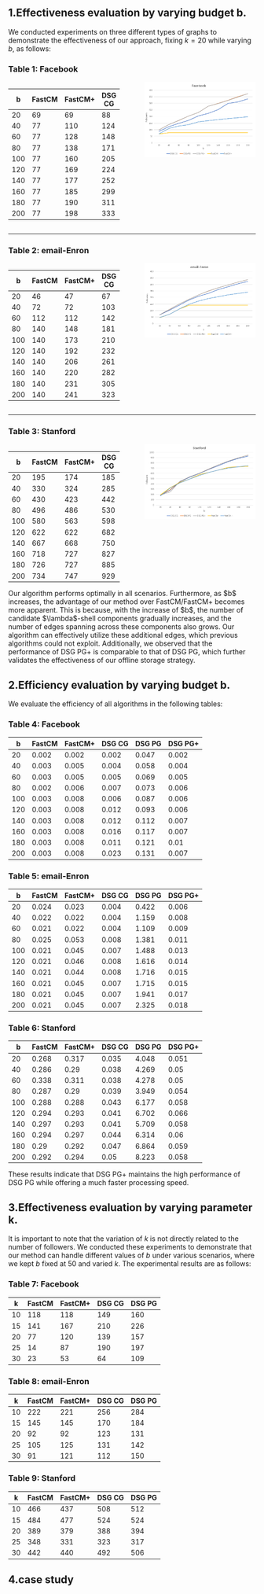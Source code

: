 ## 1.Effectiveness evaluation by varying budget b.
We conducted experiments on three different types of graphs to demonstrate the effectiveness of our approach, fixing $k=20$ while varying $b$, as follows:
### Table 1: Facebook
<div style="display: flex; align-items: flex-start; justify-content: space-between; width: 100%; max-width: 100%;">
  <div style="flex: 1; max-width: 45%; overflow: auto;">
    <table>
      <thead>
        <tr>
          <th>b</th>
          <th>FastCM</th>
          <th>FastCM+</th>
          <th>DSG CG</th>
          <th>DSG PG</th>
          <th>DSG PG+</th>
        </tr>
      </thead>
      <tbody>
        <tr><td>20</td><td>69</td><td>69</td><td>88</td><td>99</td><td>99</td></tr>
        <tr><td>40</td><td>77</td><td>110</td><td>124</td><td>139</td><td>139</td></tr>
        <tr><td>60</td><td>77</td><td>128</td><td>148</td><td>170</td><td>171</td></tr>
        <tr><td>80</td><td>77</td><td>138</td><td>171</td><td>204</td><td>204</td></tr>
        <tr><td>100</td><td>77</td><td>160</td><td>205</td><td>231</td><td>231</td></tr>
        <tr><td>120</td><td>77</td><td>169</td><td>224</td><td>278</td><td>278</td></tr>
        <tr><td>140</td><td>77</td><td>177</td><td>252</td><td>299</td><td>298</td></tr>
        <tr><td>160</td><td>77</td><td>185</td><td>299</td><td>323</td><td>322</td></tr>
        <tr><td>180</td><td>77</td><td>190</td><td>311</td><td>350</td><td>348</td></tr>
        <tr><td>200</td><td>77</td><td>198</td><td>333</td><td>373</td><td>373</td></tr>
      </tbody>
    </table>
  </div>
  <div style="flex: 1; max-width: 45%; margin-left: 20px;">
    <img src="Facebook.png" alt="Table 1 Line Chart" style="max-width: 100%; height: auto;">
  </div>
</div>

---

### Table 2: email-Enron

<div style="display: flex; align-items: flex-start; justify-content: space-between; width: 100%; max-width: 100%;">
  <div style="flex: 1; max-width: 45%; overflow: auto;">
    <table>
      <thead>
        <tr>
          <th>b</th>
          <th>FastCM</th>
          <th>FastCM+</th>
          <th>DSG CG</th>
          <th>DSG PG</th>
          <th>DSG PG+</th>
        </tr>
      </thead>
      <tbody>
        <tr><td>20</td><td>46</td><td>47</td><td>67</td><td>69</td><td>69</td></tr>
        <tr><td>40</td><td>72</td><td>72</td><td>103</td><td>109</td><td>110</td></tr>
        <tr><td>60</td><td>112</td><td>112</td><td>142</td><td>151</td><td>151</td></tr>
        <tr><td>80</td><td>140</td><td>148</td><td>181</td><td>187</td><td>187</td></tr>
        <tr><td>100</td><td>140</td><td>173</td><td>210</td><td>221</td><td>221</td></tr>
        <tr><td>120</td><td>140</td><td>192</td><td>232</td><td>250</td><td>251</td></tr>
        <tr><td>140</td><td>140</td><td>206</td><td>261</td><td>275</td><td>275</td></tr>
        <tr><td>160</td><td>140</td><td>220</td><td>282</td><td>296</td><td>296</td></tr>
        <tr><td>180</td><td>140</td><td>231</td><td>305</td><td>317</td><td>317</td></tr>
        <tr><td>200</td><td>140</td><td>241</td><td>323</td><td>337</td><td>337</td></tr>
      </tbody>
    </table>
  </div>
  <div style="flex: 1; max-width: 45%; margin-left: 20px;">
    <img src="email-Enron.png" alt="Table 2 Line Chart" style="max-width: 100%; height: auto;">
  </div>
</div>

---

### Table 3: Stanford

<div style="display: flex; align-items: flex-start; justify-content: space-between; width: 100%; max-width: 100%;">
  <div style="flex: 1; max-width: 45%; overflow: auto;">
    <table>
      <thead>
        <tr>
          <th>b</th>
          <th>FastCM</th>
          <th>FastCM+</th>
          <th>DSG CG</th>
          <th>DSG PG</th>
          <th>DSG PG+</th>
        </tr>
      </thead>
      <tbody>
        <tr><td>20</td><td>195</td><td>174</td><td>185</td><td>190</td><td>192</td></tr>
        <tr><td>40</td><td>330</td><td>324</td><td>285</td><td>289</td><td>249</td></tr>
        <tr><td>60</td><td>430</td><td>423</td><td>442</td><td>446</td><td>450</td></tr>
        <tr><td>80</td><td>496</td><td>486</td><td>530</td><td>538</td><td>538</td></tr>
        <tr><td>100</td><td>580</td><td>563</td><td>598</td><td>606</td><td>606</td></tr>
        <tr><td>120</td><td>622</td><td>622</td><td>682</td><td>687</td><td>690</td></tr>
        <tr><td>140</td><td>667</td><td>668</td><td>750</td><td>768</td><td>768</td></tr>
        <tr><td>160</td><td>718</td><td>727</td><td>827</td><td>835</td><td>835</td></tr>
        <tr><td>180</td><td>726</td><td>727</td><td>885</td><td>899</td><td>899</td></tr>
        <tr><td>200</td><td>734</td><td>747</td><td>929</td><td>948</td><td>948</td></tr>
      </tbody>
    </table>
  </div>
  <div style="flex: 1; max-width: 45%; margin-left: 20px;">
    <img src="Stanford.png" alt="Table 3 Line Chart" style="max-width: 100%; height: auto;">
  </div>
</div>
Our algorithm performs optimally in all scenarios. Furthermore, as $b$ increases, the advantage of our method over FastCM/FastCM+ becomes more apparent. This is because, with the increase of $b$, the number of candidate $\lambda$-shell components gradually increases, and the number of edges spanning across these components also grows. Our algorithm can effectively utilize these additional edges, which previous algorithms could not exploit. Additionally, we observed that the performance of DSG PG+ is comparable to that of DSG PG, which further validates the effectiveness of our offline storage strategy.

## 2.Efficiency evaluation by varying budget b.
We evaluate the efficiency of all algorithms in the following tables:

### Table 4: Facebook
| b | FastCM | FastCM+ | DSG CG | DSG PG | DSG PG+ |
|-------|--------|---------|--------|--------|---------|
| 20    | 0.002     | 0.002     | 0.002    | 0.047    | 0.002     |
| 40    | 0.003     | 0.005     | 0.004    | 0.058    | 0.004     |
| 60    | 0.003     | 0.005     | 0.005    | 0.069    | 0.005     |
| 80    | 0.002     | 0.006     | 0.007    | 0.073    | 0.006     |
| 100   | 0.003     | 0.008     | 0.006    | 0.087    | 0.006     |
| 120   | 0.003     | 0.008     | 0.012    | 0.093    | 0.006     |
| 140   | 0.003     | 0.008     | 0.012    | 0.112    | 0.007     |
| 160   | 0.003     | 0.008     | 0.016    | 0.117    | 0.007     |
| 180   | 0.003     | 0.008     | 0.011    | 0.121    | 0.01      |
| 200   | 0.003     | 0.008     | 0.023    | 0.131    | 0.007     |
### Table 5: email-Enron
| b | FastCM | FastCM+ | DSG CG | DSG PG | DSG PG+ |
|-------|--------|---------|--------|--------|---------|
| 20    | 0.024     | 0.023     | 0.004    | 0.422    | 0.006     |
| 40    | 0.022     | 0.022     | 0.004    | 1.159    | 0.008     |
| 60    | 0.021     | 0.022     | 0.004    | 1.109    | 0.009     |
| 80    | 0.025     | 0.053     | 0.008    | 1.381    | 0.011     |
| 100   | 0.021     | 0.045     | 0.007    | 1.488    | 0.013     |
| 120   | 0.021     | 0.046     | 0.008    | 1.616    | 0.014     |
| 140   | 0.021     | 0.044     | 0.008    | 1.716    | 0.015     |
| 160   | 0.021     | 0.045     | 0.007    | 1.715    | 0.015     |
| 180   | 0.021     | 0.045     | 0.007    | 1.941    | 0.017     |
| 200   | 0.021     | 0.045     | 0.007    | 2.325    | 0.018     |
### Table 6: Stanford
| b | FastCM | FastCM+ | DSG CG | DSG PG | DSG PG+ |
|-------|--------|---------|--------|--------|---------|
| 20    | 0.268     | 0.317     | 0.035    | 4.048    | 0.051     |
| 40    | 0.286     | 0.29      | 0.038    | 4.269    | 0.05      |
| 60    | 0.338     | 0.311     | 0.038    | 4.278    | 0.05      |
| 80    | 0.287     | 0.29      | 0.039    | 3.949    | 0.054     |
| 100   | 0.288     | 0.288     | 0.043    | 6.177    | 0.058     |
| 120   | 0.294     | 0.293     | 0.041    | 6.702    | 0.066     |
| 140   | 0.297     | 0.293     | 0.041    | 5.709    | 0.058     |
| 160   | 0.294     | 0.297     | 0.044    | 6.314    | 0.06      |
| 180   | 0.29      | 0.292     | 0.047    | 6.864    | 0.059     |
| 200   | 0.292     | 0.294     | 0.05     | 8.223    | 0.058     |

These results indicate that DSG PG+ maintains the high performance of DSG PG while offering a much faster processing speed.
## 3.Effectiveness evaluation by varying parameter k.
It is important to note that the variation of $k$ is not directly related to the number of followers. We conducted these experiments to demonstrate that our method can handle different values of $b$ under various scenarios, where we kept $b$ fixed at 50 and varied $k$. The experimental results are as follows:
### Table 7: Facebook
| k   | FastCM  | FastCM+ | DSG CG | DSG PG |
|-----|---------|---------|--------|--------|
| 10  | 118   | 118   | 149  | 160  |
| 15  | 141   | 167   | 210  | 226  |
| 20  | 77    | 120   | 139  | 157  |
| 25  | 14    | 87    | 190  | 197  |
| 30  | 23    | 53    | 64   | 109  |
### Table 8: email-Enron
| k   | FastCM  | FastCM+ | DSG CG | DSG PG |
|-----|---------|---------|--------|--------|
| 10  | 222   | 221   | 256  | 284  |
| 15  | 145   | 145   | 170  | 184  |
| 20  | 92    | 92    | 123  | 131  |
| 25  | 105   | 125   | 131  | 142  |
| 30  | 91    | 121   | 112  | 150  |
### Table 9: Stanford
| k   | FastCM  | FastCM+ | DSG CG | DSG PG |
|-----|---------|---------|--------|--------|
| 10  | 466   | 437   | 508  | 512  |
| 15  | 484   | 477   | 524  | 524  |
| 20  | 389   | 379   | 388  | 394  |
| 25  | 348   | 331   | 323  | 317  |
| 30  | 442   | 440   | 492  | 506  |
## 4.case study

